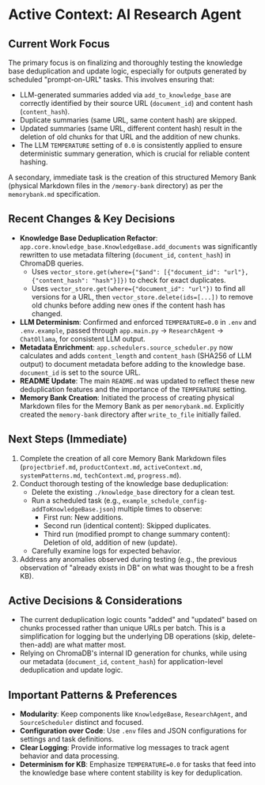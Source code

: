 # Active Context: AI Research Agent

## Current Work Focus
The primary focus is on finalizing and thoroughly testing the knowledge base deduplication and update logic, especially for outputs generated by scheduled "prompt-on-URL" tasks. This involves ensuring that:
-   LLM-generated summaries added via `add_to_knowledge_base` are correctly identified by their source URL (`document_id`) and content hash (`content_hash`).
-   Duplicate summaries (same URL, same content hash) are skipped.
-   Updated summaries (same URL, different content hash) result in the deletion of old chunks for that URL and the addition of new chunks.
-   The LLM `TEMPERATURE` setting of `0.0` is consistently applied to ensure deterministic summary generation, which is crucial for reliable content hashing.

A secondary, immediate task is the creation of this structured Memory Bank (physical Markdown files in the `/memory-bank` directory) as per the `memorybank.md` specification.

## Recent Changes & Key Decisions
-   **Knowledge Base Deduplication Refactor**: `app.core.knowledge_base.KnowledgeBase.add_documents` was significantly rewritten to use metadata filtering (`document_id`, `content_hash`) in ChromaDB queries.
    -   Uses `vector_store.get(where={"$and": [{"document_id": "url"}, {"content_hash": "hash"}]})` to check for exact duplicates.
    -   Uses `vector_store.get(where={"document_id": "url"})` to find all versions for a URL, then `vector_store.delete(ids=[...])` to remove old chunks before adding new ones if the content hash has changed.
-   **LLM Determinism**: Confirmed and enforced `TEMPERATURE=0.0` in `.env` and `.env.example`, passed through `app.main.py` -> `ResearchAgent` -> `ChatOllama`, for consistent LLM output.
-   **Metadata Enrichment**: `app.schedulers.source_scheduler.py` now calculates and adds `content_length` and `content_hash` (SHA256 of LLM output) to document metadata before adding to the knowledge base. `document_id` is set to the source URL.
-   **README Update**: The main `README.md` was updated to reflect these new deduplication features and the importance of the `TEMPERATURE` setting.
-   **Memory Bank Creation**: Initiated the process of creating physical Markdown files for the Memory Bank as per `memorybank.md`. Explicitly created the `memory-bank` directory after `write_to_file` initially failed.

## Next Steps (Immediate)
1.  Complete the creation of all core Memory Bank Markdown files (`projectbrief.md`, `productContext.md`, `activeContext.md`, `systemPatterns.md`, `techContext.md`, `progress.md`).
2.  Conduct thorough testing of the knowledge base deduplication:
    *   Delete the existing `./knowledge_base` directory for a clean test.
    *   Run a scheduled task (e.g., `example_schedule_config-addToKnowledgeBase.json`) multiple times to observe:
        *   First run: New additions.
        *   Second run (identical content): Skipped duplicates.
        *   Third run (modified prompt to change summary content): Deletion of old, addition of new (update).
    *   Carefully examine logs for expected behavior.
3.  Address any anomalies observed during testing (e.g., the previous observation of "already exists in DB" on what was thought to be a fresh KB).

## Active Decisions & Considerations
-   The current deduplication logic counts "added" and "updated" based on chunks processed rather than unique URLs per batch. This is a simplification for logging but the underlying DB operations (skip, delete-then-add) are what matter most.
-   Relying on ChromaDB's internal ID generation for chunks, while using our metadata (`document_id`, `content_hash`) for application-level deduplication and update logic.

## Important Patterns & Preferences
-   **Modularity**: Keep components like `KnowledgeBase`, `ResearchAgent`, and `SourceScheduler` distinct and focused.
-   **Configuration over Code**: Use `.env` files and JSON configurations for settings and task definitions.
-   **Clear Logging**: Provide informative log messages to track agent behavior and data processing.
-   **Determinism for KB**: Emphasize `TEMPERATURE=0.0` for tasks that feed into the knowledge base where content stability is key for deduplication.
